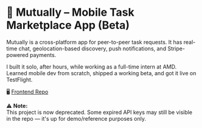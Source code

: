 # 🤝 Mutually – Mobile Task Marketplace App (Beta)

Mutually is a cross-platform app for peer-to-peer task requests. It has real-time chat, geolocation-based discovery, push notifications, and Stripe-powered payments.

I built it solo, after hours, while working as a full-time intern at AMD. Learned mobile dev from scratch, shipped a working beta, and got it live on TestFlight.

🖥️ [Frontend Repo](https://github.com/leonlee021/tribe)

⚠️ **Note:**  
This project is now deprecated. Some expired API keys may still be visible in the repo — it's up for demo/reference purposes only.  

